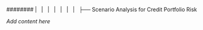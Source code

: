 ######## |   |   |   |   |   |   |   ├── Scenario Analysis for Credit Portfolio Risk

*Add content here*
